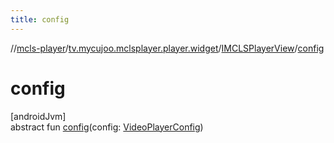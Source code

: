 ```yaml
---
title: config
---
```

//[mcls-player](../../../index.html)/[tv.mycujoo.mclsplayer.player.widget](../index.html)/[IMCLSPlayerView](index.html)/[config](config.html)



# config



[androidJvm]\
abstract fun [config](config.html)(config: [VideoPlayerConfig](../../tv.mycujoo.mclsplayer.player.config/-video-player-config/index.html))




